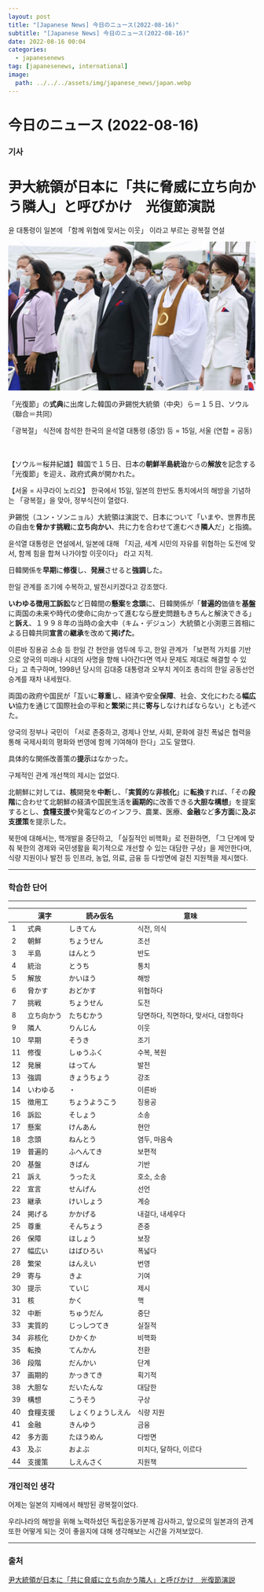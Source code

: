 ```yaml
---
layout: post
title: "[Japanese News] 今日のニュース(2022-08-16)"
subtitle: "[Japanese News] 今日のニュース(2022-08-16)"
date: 2022-08-16 00:04
categories:
  - japanesenews
tag: [japanesenews, international]
image:
  path: ../../../assets/img/japanese_news/japan.webp
---
```


# 今日のニュース (2022-08-16)

### 기사

# **尹大統領が日本に「共に脅威に立ち向かう隣人」と呼びかけ　光復節演説**

윤 대통령이 일본에 「함께 위협에 맞서는 이웃」 이라고 부르는 광복절 연설

![yoon.png](../../assets/img/japanese_news/2022-08-16-jn-news/yoon.png)

「光復節」の**式典**に出席した韓国の尹錫悦大統領（中央）ら＝１５日、ソウル（聯合＝共同）

「광복절」 식전에 참석한 한국의 윤석열 대통령 (중앙) 등 = 15일, 서울 (연합 = 공동) <br><br><br>

【ソウル＝桜井紀雄】韓国で１５日、日本の**朝鮮半島統治**からの**解放**を記念する「光復節」を迎え、政府式典が開かれた。

【서울 = 사쿠라이 노리오】 한국에서 15일, 일본의 한반도 통치에서의 해방을 기념하는 「광복절」을 맞아, 정부식전이 열렸다.

尹錫悦（ユン・ソンニョル）大統領は演説で、日本について「いまや、世界市民の自由を**脅かす挑戦**に**立ち向かい**、共に力を合わせて進むべき**隣人**だ」と指摘。

윤석열 대통령은 연설에서, 일본에 대해 「지금, 세계 시민의 자유를 위협하는 도전에 맞서, 함께 힘을 합쳐 나가야할 이웃이다」 라고 지적.

日韓関係を**早期**に**修復**し、**発展**させると**強調**した。

한일 관계를 조기에 수복하고, 발전시키겠다고 강조했다.

**いわゆる徴用工訴訟**など日韓間の**懸案**を**念頭**に、日韓関係が「**普遍的**価値を**基盤**に両国の未来や時代の使命に向かって進むなら歴史問題もきちんと解決できる」と**訴え**、１９９８年の当時の金大中（キム・デジュン）大統領と小渕恵三首相による日韓共同**宣言**の**継承**を改めて**掲げた**。

이른바 징용공 소송 등 한일 간 현안을 염두에 두고, 한일 관계가 「보편적 가치를 기반으로 양국의 미래나 시대의 사명을 향해 나아간다면 역사 문제도 제대로 해결할 수 있다」고 촉구하며, 1998년 당시의 김대중 대통령과 오부치 게이조 총리의 한일 공동선언 승계를 재차 내세웠다.

両国の政府や国民が「互いに**尊重**し、経済や安全**保障**、社会、文化にわたる**幅広い**協力を通じて国際社会の平和と**繁栄**に共に**寄与**しなければならない」とも述べた。

양국의 정부나 국민이 「서로 존중하고, 경제나 안보, 사회, 문화에 걸친 폭넓은 협력을 통해 국제사회의 평화와 번영에 함께 기여해야 한다」고도 말했다.

具体的な関係改善策の**提示**はなかった。

구체적인 관계 개선책의 제시는 없었다.

北朝鮮に対しては、**核**開発を**中断**し、「**実質的**な**非核化**」に**転換**すれば、「その**段階**に合わせて北朝鮮の経済や国民生活を**画期的**に改善できる**大胆な構想**」を提案するとし、**食糧支援**や発電などのインフラ、農業、医療、**金融**など**多方面**に**及ぶ支援策**を提示した。

북한에 대해서는, 핵개발을 중단하고, 「실질적인 비핵화」로 전환하면, 「그 단계에 맞춰 북한의 경제와 국민생활을 획기적으로 개선할 수 있는 대담한 구상」을 제안한다며, 식량 지원이나 발전 등 인프라, 농업, 의료, 금융 등 다방면에 걸친 지원책을 제시했다.

---

### 학습한 단어

---

|  | 漢字 | 読み仮名 | 意味 |
| --- | --- | --- | --- |
| 1 | 式典 | しきてん | 식전, 의식 |
| 2 | 朝鮮 | ちょうせん | 조선 |
| 3 | 半島 | はんとう | 반도 |
| 4 | 統治 | とうち | 통치 |
| 5 | 解放 | かいほう | 해방 |
| 6 | 脅かす | おどかす | 위협하다 |
| 7 | 挑戦 | ちょうせん | 도전 |
| 8 | 立ち向かう | たちむかう | 당면하다, 직면하다, 맞서다, 대항하다 |
| 9 | 隣人 | りんじん | 이웃 |
| 10 | 早期 | そうき | 조기 |
| 11 | 修復 | しゅうふく | 수복, 복원 |
| 12 | 発展 | はってん | 발전 |
| 13 | 強調 | きょうちょう | 강조 |
| 14 | いわゆる | ・ | 이른바 |
| 15 | 徴用工 | ちょうようこう | 징용공 |
| 16 | 訴訟 | そしょう | 소송 |
| 17 | 懸案 | けんあん | 현안 |
| 18 | 念頭 | ねんとう | 염두, 마음속 |
| 19 | 普遍的 | ふへんてき | 보편적 |
| 20 | 基盤 | きばん | 기반 |
| 21 | 訴え | うったえ | 호소, 소송 |
| 22 | 宣言 | せんげん | 선언 |
| 23 | 継承 | けいしょう | 계승 |
| 24 | 掲げる | かかげる | 내걸다, 내세우다 |
| 25 | 尊重 | そんちょう | 존중 |
| 26 | 保障 | ほしょう | 보장 |
| 27 | 幅広い | はばひろい | 폭넓다 |
| 28 | 繁栄 | はんえい | 번영 |
| 29 | 寄与 | きよ | 기여 |
| 30 | 提示 | ていじ | 제시 |
| 31 | 核 | かく | 핵 |
| 32 | 中断 | ちゅうだん | 중단 |
| 33 | 実質的 | じっしつてき | 실질적 |
| 34 | 非核化 | ひかくか | 비핵화 |
| 35 | 転換 | てんかん | 전환 |
| 36 | 段階 | だんかい | 단계 |
| 37 | 画期的 | かっきてき | 획기적 |
| 38 | 大胆な | だいたんな | 대담한 |
| 39 | 構想 | こうそう | 구상 |
| 40 | 食糧支援 | しょくりょうしえん | 식량 지원 |
| 41 | 金融 | きんゆう | 금융 |
| 42 | 多方面 | たほうめん | 다방면 |
| 43 | 及ぶ | およぶ | 미치다, 달하다, 이르다 |
| 44 | 支援策 | しえんさく | 지원책 |

### 개인적인 생각

어제는 일본의 지배에서 해방된 광복절이었다.

우리나라의 해방을 위해 노력하셨던 독립운동가분께 감사하고, 앞으로의 일본과의 관계 또한 어떻게 되는 것이 좋을지에 대해 생각해보는 시간을 가져보았다.

---

### 출처

[尹大統領が日本に「共に脅威に立ち向かう隣人」と呼びかけ　光復節演説](https://www.iza.ne.jp/article/20220815-2JZLMQO2MJJKXPG3SKEMEMCO6U/)